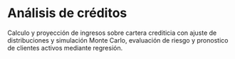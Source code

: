 # Análisis de créditos
Calculo y proyección de ingresos sobre cartera crediticia con ajuste de distribuciones y simulación Monte Carlo, evaluación de riesgo y pronostico de clientes activos mediante regresión. 
